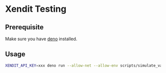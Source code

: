 # Xendit Testing

## Prerequisite

Make sure you have [deno](https://deno.land/manual@v1.11.2/getting_started/installation) installed.

## Usage

```sh
XENDIT_API_KEY=xxx deno run --allow-net --allow-env scripts/simulate_va_payment.ts
```
